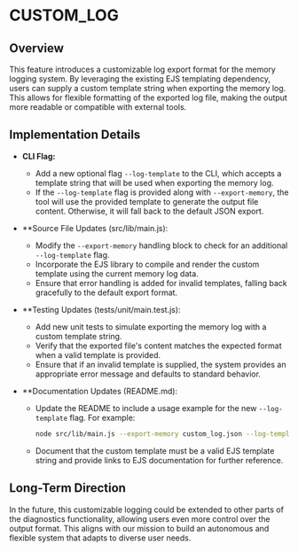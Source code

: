 # CUSTOM_LOG

## Overview
This feature introduces a customizable log export format for the memory logging system. By leveraging the existing EJS templating dependency, users can supply a custom template string when exporting the memory log. This allows for flexible formatting of the exported log file, making the output more readable or compatible with external tools.

## Implementation Details
- **CLI Flag:**
  - Add a new optional flag `--log-template` to the CLI, which accepts a template string that will be used when exporting the memory log.
  - If the `--log-template` flag is provided along with `--export-memory`, the tool will use the provided template to generate the output file content. Otherwise, it will fall back to the default JSON export.

- **Source File Updates (src/lib/main.js):
  - Modify the `--export-memory` handling block to check for an additional `--log-template` flag.
  - Incorporate the EJS library to compile and render the custom template using the current memory log data.
  - Ensure that error handling is added for invalid templates, falling back gracefully to the default export format.

- **Testing Updates (tests/unit/main.test.js):
  - Add new unit tests to simulate exporting the memory log with a custom template string.
  - Verify that the exported file's content matches the expected format when a valid template is provided.
  - Ensure that if an invalid template is supplied, the system provides an appropriate error message and defaults to standard behavior.

- **Documentation Updates (README.md):
  - Update the README to include a usage example for the new `--log-template` flag. For example:
    ```bash
    node src/lib/main.js --export-memory custom_log.json --log-template '<%= JSON.stringify(memoryLog, null, 2) %>'
    ```
  - Document that the custom template must be a valid EJS template string and provide links to EJS documentation for further reference.

## Long-Term Direction
In the future, this customizable logging could be extended to other parts of the diagnostics functionality, allowing users even more control over the output format. This aligns with our mission to build an autonomous and flexible system that adapts to diverse user needs.
